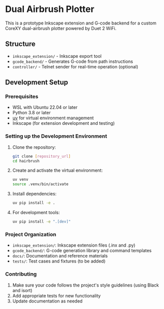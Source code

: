 # Dual Airbrush Plotter

This is a prototype Inkscape extension and G-code backend for a custom CoreXY dual-airbrush plotter powered by Duet 2 WiFi.

## Structure
- `inkscape_extension/` - Inkscape export tool
- `gcode_backend/` - Generates G-code from path instructions
- `controller/` - Telnet sender for real-time operation (optional)

## Development Setup

### Prerequisites
- WSL with Ubuntu 22.04 or later
- Python 3.8 or later
- [uv](https://github.com/astral-sh/uv) for virtual environment management
- Inkscape (for extension development and testing)

### Setting up the Development Environment

1. Clone the repository:
   ```bash
   git clone [repository_url]
   cd hairbrush
   ```

2. Create and activate the virtual environment:
   ```bash
   uv venv
   source .venv/bin/activate
   ```

3. Install dependencies:
   ```bash
   uv pip install -e .
   ```

4. For development tools:
   ```bash
   uv pip install -e ".[dev]"
   ```

### Project Organization
- `inkscape_extension/`: Inkscape extension files (.inx and .py)
- `gcode_backend/`: G-code generation library and command templates
- `docs/`: Documentation and reference materials
- `tests/`: Test cases and fixtures (to be added)

### Contributing
1. Make sure your code follows the project's style guidelines (using Black and isort)
2. Add appropriate tests for new functionality
3. Update documentation as needed
